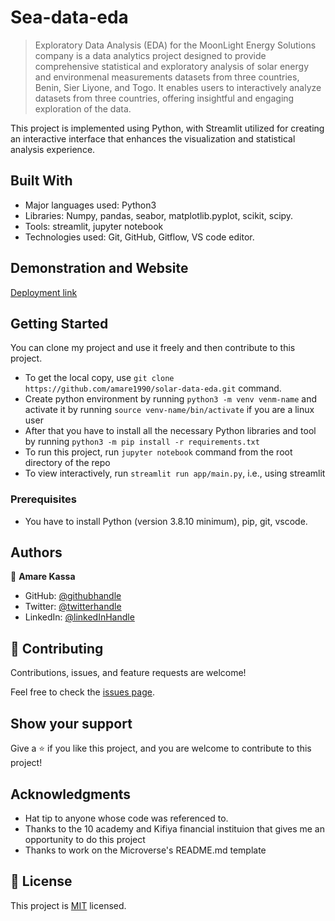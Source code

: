 # Sea-data-eda

> Exploratory Data Analysis (EDA) for the MoonLight Energy Solutions company is a data analytics project designed to provide comprehensive statistical and exploratory analysis of solar energy and environmenal measurements datasets from three countries, Benin, Sier Liyone, and Togo. It enables users to interactively analyze datasets from three countries, offering insightful and engaging exploration of the data.

This project is implemented using Python, with Streamlit utilized for creating an interactive interface that enhances the visualization and statistical analysis experience.

## Built With

- Major languages used: Python3
- Libraries: Numpy, pandas, seabor, matplotlib.pyplot, scikit, scipy.
- Tools: streamlit, jupyter notebook
- Technologies used: Git, GitHub, Gitflow, VS code editor.

## Demonstration and Website

[Deployment link](Soon!)

## Getting Started

You can clone my project and use it freely and then contribute to this project.

- To get the local copy, use `git clone https://github.com/amare1990/solar-data-eda.git` command.
- Create python environment by running `python3 -m venv venm-name` and activate it by running `source venv-name/bin/activate` if you are a linux user
- After that you have to install all the necessary Python libraries and tool by running `python3 -m pip install -r requirements.txt`
- To run this project, run `jupyter notebook` command from the root directory of the repo
- To view interactively, run `streamlit run app/main.py`, i.e., using streamlit

### Prerequisites

- You have to install Python (version 3.8.10 minimum), pip, git, vscode.

## Authors

👤 **Amare Kassa**

- GitHub: [@githubhandle](https://github.com/amare1990)
- Twitter: [@twitterhandle](https://twitter.com/@amaremek)
- LinkedIn: [@linkedInHandle](https://www.linkedin.com/in/amaremek/)

## 🤝 Contributing

Contributions, issues, and feature requests are welcome!

Feel free to check the [issues page](https://github.com/amare1990/solar-data-eda/issues).

## Show your support

Give a ⭐️ if you like this project, and you are welcome to contribute to this project!

## Acknowledgments

- Hat tip to anyone whose code was referenced to.
- Thanks to the 10 academy and Kifiya financial instituion that gives me an opportunity to do this project
- Thanks to work on the Microverse's README.md template

## 📝 License

This project is [MIT](./LICENSE) licensed.
